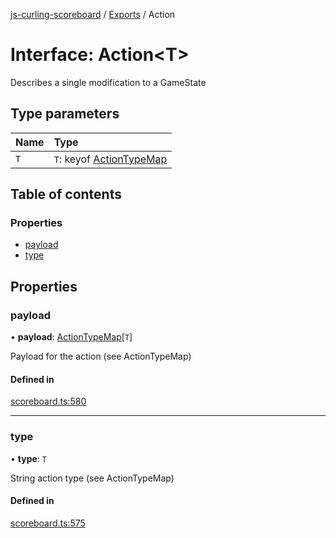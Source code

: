 [js-curling-scoreboard](../README.md) / [Exports](../modules.md) / Action

# Interface: Action<T\>

Describes a single modification to a GameState

## Type parameters

| Name | Type |
| :------ | :------ |
| `T` | `T`: keyof [ActionTypeMap](actiontypemap.md) |

## Table of contents

### Properties

- [payload](action.md#payload)
- [type](action.md#type)

## Properties

### payload

• **payload**: [ActionTypeMap](actiontypemap.md)[`T`]

Payload for the action (see ActionTypeMap)

#### Defined in

[scoreboard.ts:580](https://github.com/trianglecurling/js-curling-scoreboard/blob/52ea993/scoreboard.ts#L580)

___

### type

• **type**: `T`

String action type (see ActionTypeMap)

#### Defined in

[scoreboard.ts:575](https://github.com/trianglecurling/js-curling-scoreboard/blob/52ea993/scoreboard.ts#L575)

